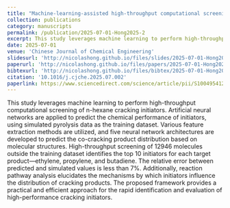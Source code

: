 ```yaml
---
title: "Machine-learning-assisted high-throughput computational screening of the \textitn-hexane cracking initiator"
collection: publications
category: manuscripts
permalink: /publication/2025-07-01-Hong2025-2
excerpt: This study leverages machine learning to perform high-throughput computational screening of n-hexane cracking initiators. Artificial neural networks are applied to predict the chemical performance of initiators, using simulated pyrolysis data as the training dataset. Various feature extraction methods are utilized, and five neural network architectures are developed to predict the co-cracking product distribution based on molecular structures. High-throughput screening of 12946 molecules outside the training dataset identifies the top 10 initiators for each target product—ethylene, propylene, and butadiene. The relative error between predicted and simulated values is less than 7\%. Additionally, reaction pathway analysis elucidates the mechanisms by which initiators influence the distribution of cracking products. The proposed framework provides a practical and efficient approach for the rapid identification and evaluation of high-performance cracking initiators.
date: 2025-07-01
venue: 'Chinese Journal of Chemical Engineering'
slidesurl: 'http://nicolashong.github.io/files/slides/2025-07-01-Hong2025-2.pdf'
paperurl: 'http://nicolashong.github.io/files/papers/2025-07-01-Hong2025-2.pdf'
bibtexurl: 'http://nicolashong.github.io/files/bibtex/2025-07-01-Hong2025-2.bib'
citation: '10.1016/j.cjche.2025.07.002'
paperlink: https://www.sciencedirect.com/science/article/pii/S1004954125002666
---
```


This study leverages machine learning to perform high-throughput computational screening of n-hexane cracking initiators. Artificial neural networks are applied to predict the chemical performance of initiators, using simulated pyrolysis data as the training dataset. Various feature extraction methods are utilized, and five neural network architectures are developed to predict the co-cracking product distribution based on molecular structures. High-throughput screening of 12946 molecules outside the training dataset identifies the top 10 initiators for each target product—ethylene, propylene, and butadiene. The relative error between predicted and simulated values is less than 7\%. Additionally, reaction pathway analysis elucidates the mechanisms by which initiators influence the distribution of cracking products. The proposed framework provides a practical and efficient approach for the rapid identification and evaluation of high-performance cracking initiators.

